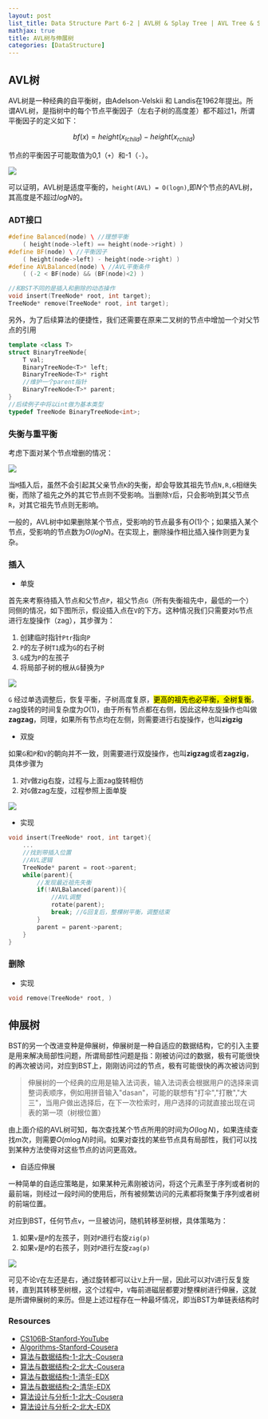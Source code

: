 ```yaml
---
layout: post
list_title: Data Structure Part 6-2 | AVL树 & Splay Tree | AVL Tree & Splay Tree
mathjax: true
title: AVL树与伸展树
categories: [DataStructure]
---
```


## AVL树

AVL树是一种经典的自平衡树，由Adelson-Velskii 和 Landis在1962年提出。所谓AVL树，是指树中的每个节点平衡因子（左右子树的高度差）都不超过1，所谓平衡因子的定义如下：

$$
bf(x) = height(x_{lchild}) - height(x_{rchild})
$$

节点的平衡因子可能取值为0,1（`+`）和-1（`-`）。

<img src="{{site.baseurl}}/assets/images/2008/07/tree-15.jpg" style="margin-left:auto; margin-right:auto;display:block">

可以证明，AVL树是适度平衡的，`height(AVL) = O(logn)`,即$N$个节点的AVL树，其高度是不超过$log{N}$的。

### ADT接口

```cpp
#define Balanced(node) \ //理想平衡
    ( height(node->left) == height(node->right) )
#define BF(node) \ //平衡因子
    ( height(node->left) - height(node->right) )
#define AVLBalanced(node) \ //AVL平衡条件
    ( (-2 < BF(node) && (BF(node)<2) )

//和BST不同的是插入和删除的动态操作
void insert(TreeNode* root, int target);
TreeNode* remove(TreeNode* root, int target);
```

另外，为了后续算法的便捷性，我们还需要在原来二叉树的节点中增加一个对父节点的引用

```cpp
template <class T>
struct BinaryTreeNode{
    T val;
    BinaryTreeNode<T>* left;
    BinaryTreeNode<T>* right
    //维护一个parent指针
    BinaryTreeNode<T>* parent;
}
//后续例子中将以int做为基本类型
typedef TreeNode BinaryTreeNode<int>;
```

### 失衡与重平衡

考虑下面对某个节点增删的情况：

<img src="{{site.baseurl}}/assets/images/2008/07/tree-16.jpg" style="margin-left:auto; margin-right:auto;display:block">


当`M`插入后，虽然不会引起其父亲节点`K`的失衡，却会导致其祖先节点`N,R,G`相继失衡，而除了祖先之外的其它节点则不受影响。当删除`Y`后，只会影响到其父节点`R`，对其它祖先节点则无影响。

一般的，AVL树中如果删除某个节点，受影响的节点最多有$O(1)$个；如果插入某个节点，受影响的节点数为$O(log{N})$。在实现上，删除操作相比插入操作则更为复杂。

### 插入

- 单旋

首先来考察待插入节点和父节点`P`，祖父节点`G`（所有失衡祖先中，最低的一个）同侧的情况，如下图所示，假设插入点在`V`的下方。这种情况我们只需要对`G`节点进行左旋操作（zag），其步骤为： 

1. 创建临时指针`Ptr`指向`P`
2. `P`的左子树`T1`成为`G`的右子树
3. `G`成为`P`的左孩子
4. 将局部子树的根从`G`替换为`P`

<img src="{{site.baseurl}}/assets/images/2008/07/tree-17.jpg" style="margin-left:auto; margin-right:auto;display:block">

`G` 经过单选调整后，恢复平衡，子树高度复原，<mark>更高的祖先也必平衡，全树复衡</mark>。zag旋转的时间复杂度为$O(1)$，由于所有节点都在右侧，因此这种左旋操作也叫做**zagzag**，同理，如果所有节点均在左侧，则需要进行右旋操作，也叫**zigzig**

- 双旋

如果`G`和`P`和`V`的朝向并不一致，则需要进行双旋操作，也叫**zigzag**或者**zagzig**，具体步骤为

1. 对`V`做zig右旋，过程与上面zag旋转相仿
2. 对`G`做zag左旋，过程参照上面单旋

<img src="{{site.baseurl}}/assets/images/2008/07/tree-18.jpg" style="margin-left:auto; margin-right:auto;display:block">

- 实现

```cpp
void insert(TreeNode* root, int target){
    ...
    //找到带插入位置
    //AVL逻辑
    TreeNode* parent = root->parent;
    while(parent){
        //发现最近祖先失衡        
        if(!AVLBalanced(parent)){
            //AVL调整
            rotate(parent);
            break; //G回复后，整棵树平衡，调整结束
        }
        parent = parent->parent;
    }
}
```

### 删除

- 实现

```cpp
void remove(TreeNode* root, )


```
## 伸展树

BST的另一个改进变种是伸展树，伸展树是一种自适应的数据结构，它的引入主要是用来解决局部性问题，所谓局部性问题是指：刚被访问过的数据，极有可能很快的再次被访问，对应到BST上，刚刚访问过的节点，极有可能很快的再次被访问到

> 伸展树的一个经典的应用是输入法词表，输入法词表会根据用户的选择来调整词表顺序，例如用拼音输入"dasan"，可能的联想有"打伞","打散","大三"，当用户做出选择后，在下一次检索时，用户选择的词就直接出现在词表的第一项（树根位置）

由上面介绍的AVL树可知，每次查找某个节点所用的时间为$O(\log{N})$，如果连续查找$m$次，则需要$O(m\log{N})$时间。如果对查找的某些节点具有局部性，我们可以找到某种方法使得对这些节点的访问更高效。

- 自适应伸展

一种简单的自适应策略是，如果某种元素刚被访问，将这个元素至于序列或者树的最前端，则经过一段时间的使用后，所有被频繁访问的元素都将聚集于序列或者树的前端位置。

对应到BST，任何节点`v`，一旦被访问，随机转移至树根，具体策略为：

1. 如果`v`是`P`的左孩子，则对`P`进行右旋`zig(p)`
2. 如果`v`是`P`的右孩子，则对`P`进行左旋`zag(p)`

<img src="{{site.baseurl}}/assets/images/2008/07/tree-19.jpg" style="margin-left:auto; margin-right:auto;display:block">

可见不论`V`在左还是右，通过旋转都可以让`V`上升一层，因此可以对`V`进行反复旋转，直到其转移至树根，这个过程中，`V`每前进磁层都要对整棵树进行伸展，这就是所谓伸展树的来历。但是上述过程存在一种最坏情况，即当BST为单链表结构时



### Resources

- [CS106B-Stanford-YouTube](https://www.youtube.com/watch?v=NcZ2cu7gc-A&list=PLnfg8b9vdpLn9exZweTJx44CII1bYczuk)
- [Algorithms-Stanford-Cousera](https://www.coursera.org/learn/algorithms-divide-conquer/home/welcome)
- [算法与数据结构-1-北大-Cousera](https://www.coursera.org/learn/shuju-jiegou-suanfa/home/welcome)
- [算法与数据结构-2-北大-Cousera](https://www.coursera.org/learn/gaoji-shuju-jiegou/home/welcome)
- [算法与数据结构-1-清华-EDX](https://courses.edx.org/courses/course-v1:TsinghuaX+30240184.1x+3T2017/course/)
- [算法与数据结构-2-清华-EDX](https://courses.edx.org/courses/course-v1:PekingX+04833050X+1T2016/course/)
- [算法设计与分析-1-北大-Cousera](https://www.coursera.org/learn/algorithms/home/welcome)
- [算法设计与分析-2-北大-EDX](https://courses.edx.org/courses/course-v1:PekingX+04833050X+1T2016/course/)



